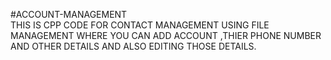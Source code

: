  #ACCOUNT-MANAGEMENT
 <br>
 THIS IS CPP CODE FOR CONTACT MANAGEMENT USING FILE MANAGEMENT WHERE YOU CAN ADD ACCOUNT ,THIER PHONE NUMBER AND OTHER DETAILS AND ALSO EDITING THOSE DETAILS.
